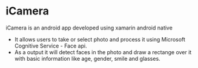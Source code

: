 # iCamera
iCamera is an android app developed using xamarin android native
- It allows users to take or select photo and process it using Microsoft Cognitive Service - Face api.
- As a output it will detect faces in the photo and draw a rectange over it with basic information like age, gender, smile  and glasses.
